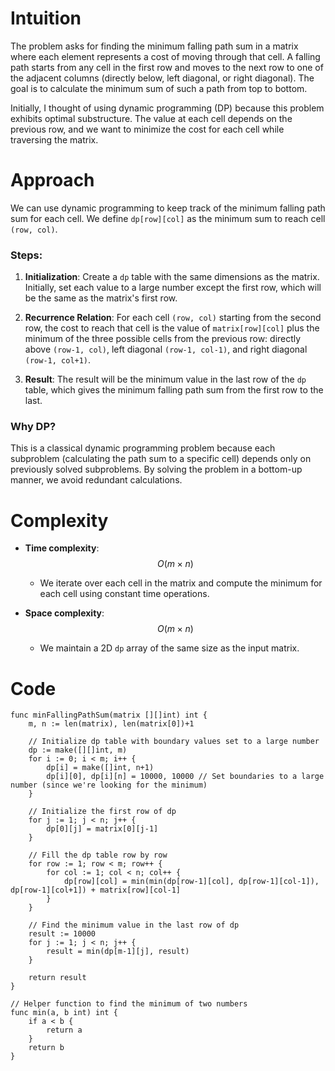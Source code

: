 # Intuition
The problem asks for finding the minimum falling path sum in a matrix where each element represents a cost of moving through that cell. A falling path starts from any cell in the first row and moves to the next row to one of the adjacent columns (directly below, left diagonal, or right diagonal). The goal is to calculate the minimum sum of such a path from top to bottom.

Initially, I thought of using dynamic programming (DP) because this problem exhibits optimal substructure. The value at each cell depends on the previous row, and we want to minimize the cost for each cell while traversing the matrix.

# Approach
We can use dynamic programming to keep track of the minimum falling path sum for each cell. We define `dp[row][col]` as the minimum sum to reach cell `(row, col)`.

### Steps:
1. **Initialization**: Create a `dp` table with the same dimensions as the matrix. Initially, set each value to a large number except the first row, which will be the same as the matrix's first row.

2. **Recurrence Relation**: For each cell `(row, col)` starting from the second row, the cost to reach that cell is the value of `matrix[row][col]` plus the minimum of the three possible cells from the previous row: directly above `(row-1, col)`, left diagonal `(row-1, col-1)`, and right diagonal `(row-1, col+1)`.

3. **Result**: The result will be the minimum value in the last row of the `dp` table, which gives the minimum falling path sum from the first row to the last.

### Why DP?
This is a classical dynamic programming problem because each subproblem (calculating the path sum to a specific cell) depends only on previously solved subproblems. By solving the problem in a bottom-up manner, we avoid redundant calculations.

# Complexity
- **Time complexity**: $$O(m \times n)$$
    - We iterate over each cell in the matrix and compute the minimum for each cell using constant time operations.

- **Space complexity**: $$O(m \times n)$$
    - We maintain a 2D `dp` array of the same size as the input matrix.

# Code
```golang
func minFallingPathSum(matrix [][]int) int {
    m, n := len(matrix), len(matrix[0])+1
    
    // Initialize dp table with boundary values set to a large number
    dp := make([][]int, m)
    for i := 0; i < m; i++ {
        dp[i] = make([]int, n+1)
        dp[i][0], dp[i][n] = 10000, 10000 // Set boundaries to a large number (since we're looking for the minimum)
    }
    
    // Initialize the first row of dp
    for j := 1; j < n; j++ {
        dp[0][j] = matrix[0][j-1]
    }

    // Fill the dp table row by row
    for row := 1; row < m; row++ {
        for col := 1; col < n; col++ {
            dp[row][col] = min(min(dp[row-1][col], dp[row-1][col-1]), dp[row-1][col+1]) + matrix[row][col-1]
        }
    }

    // Find the minimum value in the last row of dp
    result := 10000
    for j := 1; j < n; j++ {
        result = min(dp[m-1][j], result)
    }

    return result
}

// Helper function to find the minimum of two numbers
func min(a, b int) int {
    if a < b {
        return a
    }
    return b
}
